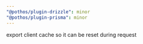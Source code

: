 ```yaml
---
"@pothos/plugin-drizzle": minor
"@pothos/plugin-prisma": minor
---
```


export client cache so it can be reset during request
